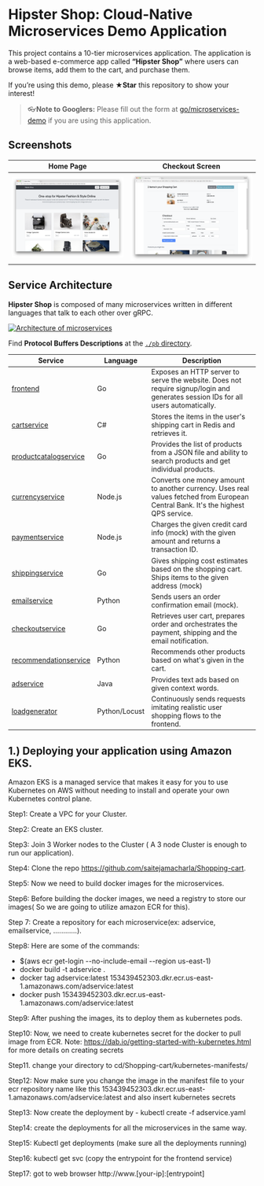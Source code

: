 # Hipster Shop: Cloud-Native Microservices Demo Application

This project contains a 10-tier microservices application. The application is a
web-based e-commerce app called **“Hipster Shop”** where users can browse items,
add them to the cart, and purchase them.

If you’re using this demo, please **★Star** this repository to show your interest!

> 👓**Note to Googlers:** Please fill out the form at
> [go/microservices-demo](http://go/microservices-demo) if you are using this
> application.

## Screenshots

| Home Page                                                                                                         | Checkout Screen                                                                                                    |
| ----------------------------------------------------------------------------------------------------------------- | ------------------------------------------------------------------------------------------------------------------ |
| [![Screenshot of store homepage](./docs/img/hipster-shop-frontend-1.png)](./docs/img/hipster-shop-frontend-1.png) | [![Screenshot of checkout screen](./docs/img/hipster-shop-frontend-2.png)](./docs/img/hipster-shop-frontend-2.png) |

## Service Architecture

**Hipster Shop** is composed of many microservices written in different
languages that talk to each other over gRPC.

[![Architecture of
microservices](./docs/img/architecture-diagram.png)](./docs/img/architecture-diagram.png)

Find **Protocol Buffers Descriptions** at the [`./pb` directory](./pb).

| Service                                              | Language      | Description                                                                                                                       |
| ---------------------------------------------------- | ------------- | --------------------------------------------------------------------------------------------------------------------------------- |
| [frontend](./src/frontend)                           | Go            | Exposes an HTTP server to serve the website. Does not require signup/login and generates session IDs for all users automatically. |
| [cartservice](./src/cartservice)                     | C#            | Stores the items in the user's shipping cart in Redis and retrieves it.                                                           |
| [productcatalogservice](./src/productcatalogservice) | Go            | Provides the list of products from a JSON file and ability to search products and get individual products.                        |
| [currencyservice](./src/currencyservice)             | Node.js       | Converts one money amount to another currency. Uses real values fetched from European Central Bank. It's the highest QPS service. |
| [paymentservice](./src/paymentservice)               | Node.js       | Charges the given credit card info (mock) with the given amount and returns a transaction ID.                                     |
| [shippingservice](./src/shippingservice)             | Go            | Gives shipping cost estimates based on the shopping cart. Ships items to the given address (mock)                                 |
| [emailservice](./src/emailservice)                   | Python        | Sends users an order confirmation email (mock).                                                                                   |
| [checkoutservice](./src/checkoutservice)             | Go            | Retrieves user cart, prepares order and orchestrates the payment, shipping and the email notification.                            |
| [recommendationservice](./src/recommendationservice) | Python        | Recommends other products based on what's given in the cart.                                                                      |
| [adservice](./src/adservice)                         | Java          | Provides text ads based on given context words.                                                                                   |
| [loadgenerator](./src/loadgenerator)                 | Python/Locust | Continuously sends requests imitating realistic user shopping flows to the frontend.                                              |





## 1.) Deploying your application using Amazon EKS.

Amazon EKS is a managed service that makes it easy for you to use Kubernetes on AWS without needing to install and operate your own Kubernetes control plane.

Step1: Create a VPC for your Cluster.

Step2: Create an EKS cluster.

Step3: Join 3 Worker nodes to the Cluster ( A 3 node Cluster is enough to run our application).

Step4: Clone the repo https://github.com/saitejamacharla/Shopping-cart.

Step5: Now we need to build docker images for the microservices.

Step6: Before building the docker images, we need a registry to store our images( So we are going to utilize amazon ECR for this).

Step 7: Create a repository for each microservice(ex: adservice, emailservice, ............).


Step8: Here are some of the commands:
- $(aws ecr get-login --no-include-email --region us-east-1)
- docker build -t adservice .
- docker tag adservice:latest 153439452303.dkr.ecr.us-east-1.amazonaws.com/adservice:latest
- docker push 153439452303.dkr.ecr.us-east-1.amazonaws.com/adservice:latest


Step9: After pushing the images, its to deploy them as kubernetes pods.


Step10: Now, we need to create kubernetes secret for the docker to pull image from ECR.
Note: https://dab.io/getting-started-with-kubernetes.html for more details on creating secrets



Step11. change your directory to cd/Shopping-cart/kubernetes-manifests/ 

Step12: Now make sure you change the image in the manifest file to your ecr repository name like this 153439452303.dkr.ecr.us-east-1.amazonaws.com/adservice:latest and also insert kubernetes secrets



Step13: Now create the deployment by - kubectl create -f adservice.yaml

Step14: create the deployments for all the microservices in the same way.

Step15: Kubectl get deployments (make sure all the deployments running)

Step16: kubectl get svc (copy the entrypoint for the frontend service)

Step17: got to web browser http://www.[your-ip]:[entrypoint]




